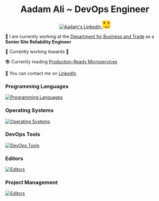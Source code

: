 <h1 align="center">Aadam Ali ~ DevOps Engineer</h1>

<div align="center">
    <a href="https://www.linkedin.com/in/aadam-ali">
      <img src="https://www.vectorlogo.zone/logos/linkedin/linkedin-icon.svg" alt="Aadam's LinkedIn" title="Aadam's LinkedIn" width="25" height="25">
    </a>
    <a href="https://aadamali.net">
      <img src="./assets/smiley.png" alt="Aadam's Website" title="Aadam's Website" width="25" height="25">
    </a>
</div>

🏢 I am currently working at the [Department for Business and Trade](https://www.gov.uk/government/organisations/department-for-business-and-trade) as a **Senior Site Reliability Engineer**

📑 Currently working towards 🤔

📚️ Currently reading [Production-Ready Microservices](https://www.oreilly.com/library/view/production-ready-microservices/9781491965962/)

📧 You can contact me on [LinkedIn](https://www.linkedin.com/in/aadam-ali)

### Programming Languages

[![Programming Languages](https://skillicons.dev/icons?i=python,bash&theme=light)](https://skillicons.dev)

### Operating Systems

[![Operating Systems](https://skillicons.dev/icons?i=linux,ubuntu&theme=light)](https://skillicons.dev)

### DevOps Tools

[![DevOps Tools](https://skillicons.dev/icons?i=aws,terraform,docker,jenkins&theme=light)](https://skillicons.dev)

### Editors

[![Editors](https://skillicons.dev/icons?i=vscode,vim&theme=light)](https://skillicons.dev)

### Project Management

[![Editors](https://skillicons.dev/icons?i=git,github&theme=light)](https://skillicons.dev)
